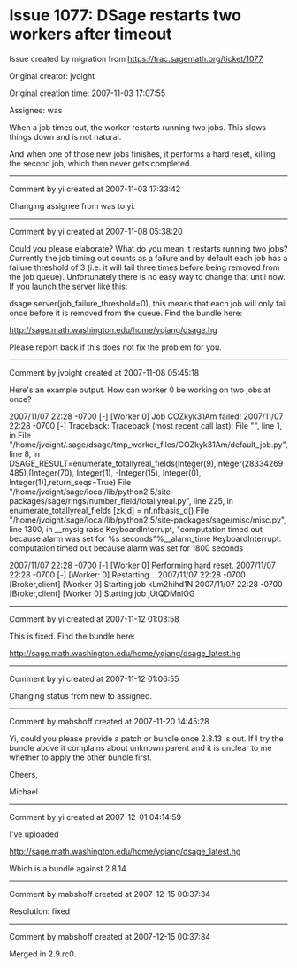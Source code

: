 # Issue 1077: DSage restarts two workers after timeout

Issue created by migration from https://trac.sagemath.org/ticket/1077

Original creator: jvoight

Original creation time: 2007-11-03 17:07:55

Assignee: was

When a job times out, the worker restarts running two jobs.  This slows things down and is not natural.

And when one of those new jobs finishes, it performs a hard reset, killing the second job, which then never gets completed.


---

Comment by yi created at 2007-11-03 17:33:42

Changing assignee from was to yi.


---

Comment by yi created at 2007-11-08 05:38:20

Could you please elaborate?  What do you mean it restarts running two jobs? Currently the job timing out counts as a failure and by default each job has a failure threshold of 3 (i.e. it will fail three times before being removed from the job queue).  Unfortunately there is no easy way to change that until now.  If you launch the server like this:

dsage.server(job_failure_threshold=0), this means that each job will only fail once before it is removed from the queue.  Find the bundle here:

http://sage.math.washington.edu/home/yqiang/dsage.hg

Please report back if this does not fix the problem for you.


---

Comment by jvoight created at 2007-11-08 05:45:18

Here's an example output.  How can worker 0 be working on two jobs at once?  

2007/11/07 22:28 -0700 [-] [Worker 0] Job COZkyk31Am failed!
2007/11/07 22:28 -0700 [-] Traceback:
        Traceback (most recent call last):
          File "<stdin>", line 1, in <module>
          File "/home/jvoight/.sage/dsage/tmp_worker_files/COZkyk31Am/default_job.py", line 8, in <module>
            DSAGE_RESULT=enumerate_totallyreal_fields(Integer(9),Integer(28334269485),[Integer(70), Integer(1), -Integer(15), Integer(0), Integer(1)],return_seqs=True)
          File "/home/jvoight/sage/local/lib/python2.5/site-packages/sage/rings/number_field/totallyreal.py", line 225, in enumerate_totallyreal_fields
            [zk,d] = nf.nfbasis_d()
          File "/home/jvoight/sage/local/lib/python2.5/site-packages/sage/misc/misc.py", line 1300, in __mysig
            raise KeyboardInterrupt, "computation timed out because alarm was set for %s seconds"%__alarm_time
        KeyboardInterrupt: computation timed out because alarm was set for 1800 seconds

2007/11/07 22:28 -0700 [-] [Worker 0] Performing hard reset.
2007/11/07 22:28 -0700 [-] [Worker: 0] Restarting...
2007/11/07 22:28 -0700 [Broker,client] [Worker 0] Starting job kLm2hihd1N
2007/11/07 22:28 -0700 [Broker,client] [Worker 0] Starting job jUtQDMnlOG


---

Comment by yi created at 2007-11-12 01:03:58

This is fixed.  Find the bundle here:

http://sage.math.washington.edu/home/yqiang/dsage_latest.hg


---

Comment by yi created at 2007-11-12 01:06:55

Changing status from new to assigned.


---

Comment by mabshoff created at 2007-11-20 14:45:28

Yi, could you please provide a patch or bundle once 2.8.13 is out. If I try the bundle above it complains about unknown parent and it is unclear to me whether to apply the other bundle first.

Cheers,

Michael


---

Comment by yi created at 2007-12-01 04:14:59

I've uploaded

http://sage.math.washington.edu/home/yqiang/dsage_latest.hg

Which is a bundle against 2.8.14.


---

Comment by mabshoff created at 2007-12-15 00:37:34

Resolution: fixed


---

Comment by mabshoff created at 2007-12-15 00:37:34

Merged in 2.9.rc0.
